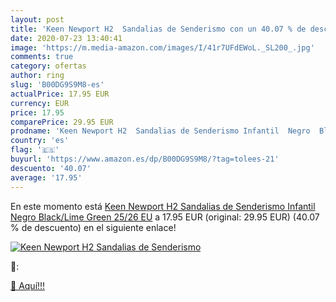 ```yaml
---
layout: post
title: 'Keen Newport H2  Sandalias de Senderismo con un 40.07 % de descuento'
date: 2020-07-23 13:40:41
image: 'https://m.media-amazon.com/images/I/41r7UFdEWoL._SL200_.jpg'
comments: true
category: ofertas
author: ring
slug: 'B00DG9S9M8-es'
actualPrice: 17.95 EUR
currency: EUR
price: 17.95
comparePrice: 29.95 EUR
prodname: 'Keen Newport H2  Sandalias de Senderismo Infantil  Negro  Black/Lime Green   25/26 EU'
country: 'es'
flag: '🇪🇸'
buyurl: 'https://www.amazon.es/dp/B00DG9S9M8/?tag=tolees-21'
descuento: '40.07'
average: '17.95'
---
```


En este momento está [Keen Newport H2  Sandalias de Senderismo Infantil  Negro  Black/Lime Green   25/26 EU](https://www.amazon.es/dp/B00DG9S9M8/?tag=tolees-21) a 17.95 EUR (original: 29.95 EUR) (40.07 %  de descuento) en el siguiente enlace!

[![Keen Newport H2  Sandalias de Senderismo](https://m.media-amazon.com/images/I/41r7UFdEWoL._SL200_.jpg)](https://www.amazon.es/dp/B00DG9S9M8/?tag=tolees-21)

🔎:


[🛒 Aquí!!!](https://www.amazon.es/dp/B00DG9S9M8/?tag=tolees-21)
